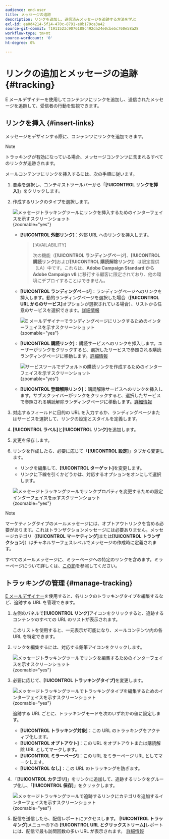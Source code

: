 ```yaml
---
audience: end-user
title: メッセージの追跡
description: リンクを追加し、送信済みメッセージを追跡する方法を学ぶ
exl-id: ea0d4214-5f14-470c-8791-e8b179ca3a42
source-git-commit: f1911523c9076188c492da24e0cbe5c760e58a28
workflow-type: tm+mt
source-wordcount: '0'
ht-degree: 0%

---
```


# リンクの追加とメッセージの追跡 {#tracking}

E メールデザイナーを使用してコンテンツにリンクを追加し、送信されたメッセージを追跡して、受信者の行動を監視できます。

## リンクを挿入 {#insert-links}

メッセージをデザインする際に、コンテンツにリンクを追加できます。

>[!NOTE]
>
>トラッキングが有効になっている場合、メッセージコンテンツに含まれるすべてのリンクが追跡されます。

メールコンテンツにリンクを挿入するには、次の手順に従います。

1. 要素を選択し、コンテキストツールバーから「**[!UICONTROL リンクを挿入]**」をクリックします。

1. 作成するリンクのタイプを選択します。

   ![メッセージトラッキングツールにリンクを挿入するためのインターフェイスを示すスクリーンショット](assets/message-tracking-insert-link.png){zoomable="yes"}

   * **[!UICONTROL 外部リンク]**：外部 URL へのリンクを挿入します。

     >[!AVAILABILITY]
     >
     >次の機能（**[!UICONTROL ランディングページ]**、**[!UICONTROL 購読リンク]**&#x200B;および&#x200B;**[!UICONTROL 購読解除リンク]**）は限定提供（LA）中です。これらは、**Adobe Campaign Standard から Adobe Campaign v8** に移行する顧客に限定されており、他の環境にデプロイすることはできません。

   * **[!UICONTROL ランディングページ]**：ランディングページへのリンクを挿入します。動的ランディングページを選択した場合（**[!UICONTROL URL からのサービス]**&#x200B;オプションが選択されている場合）、リストから任意のサービスを選択できます。[詳細情報](../landing-pages/create-lp.md#define-actions-on-form-submission)

     ![E メールデザイナーでランディングページにリンクするためのインターフェイスを示すスクリーンショット](assets/email-link-to-landing-page.png){zoomable="yes"}

   * **[!UICONTROL 購読リンク]**：購読サービスへのリンクを挿入します。ユーザーがリンクをクリックすると、選択したサービスで参照される購読ランディングページに移動します。[詳細情報](../audience/manage-services.md#create-service)

     ![サービスツールでデフォルトの購読リンクを作成するためのインターフェイスを示すスクリーンショット](assets/service-create-default-lp-link.png){zoomable="yes"}

   * **[!UICONTROL 登録解除リンク]**：購読解除サービスへのリンクを挿入します。サブスクライバーがリンクをクリックすると、選択したサービスで参照される購読解除ランディングページに移動します。[詳細情報](../audience/manage-services.md#create-service)

   <!--* **[!UICONTROL Mirror page]**: Add a link to display the email content in a web browser. [Learn more]-->

1. 対応するフィールドに目的の URL を入力するか、ランディングページまたはサービスを選択して、リンクの設定とスタイルを定義します。

1. **[!UICONTROL ラベル]**&#x200B;と&#x200B;**[!UICONTROL リンク]**&#x200B;を追加します。

1. 変更を保存します。

1. リンクを作成したら、必要に応じて「**[!UICONTROL 設定]**」タブから変更します。

   * リンクを編集して、**[!UICONTROL ターゲット]**&#x200B;を変更します。
   * リンクに下線を引くかどうかは、対応するオプションをオンにして選択します。

   ![メッセージトラッキングツールでリンクプロパティを変更するための設定インターフェイスを示すスクリーンショット](assets/message-tracking-link-settings.png){zoomable="yes"}

>[!NOTE]
>
>マーケティングタイプのメールメッセージには、オプトアウトリンクを含める必要があります。これはトランザクションメッセージには必要ありません。メッセージカテゴリ（**[!UICONTROL マーケティング]**&#x200B;または&#x200B;**[!UICONTROL トランザクション]**）はチャネルサーフェスレベルでメッセージの作成時に定義されます。

すべてのメールメッセージに、ミラーページへの特定のリンクを含めます。ミラーページについて詳しくは、[この節](mirror-page.md)を参照してください。

## トラッキングの管理 {#manage-tracking}

[E メールデザイナー](create-email-content.md)を使用すると、各リンクのトラッキングタイプを編集するなど、追跡する URL を管理できます。

1. 左側のパネルで&#x200B;**[!UICONTROL リンク]**&#x200B;アイコンをクリックすると、追跡するコンテンツのすべての URL のリストが表示されます。

   このリストを使用すると、一元表示が可能になり、メールコンテンツ内の各 URL を特定できます。

1. リンクを編集するには、対応する鉛筆アイコンをクリックします。

   ![メッセージトラッキングツールでリンクを編集するためのインターフェイスを示すスクリーンショット](assets/message-tracking-edit-links.png){zoomable="yes"}

1. 必要に応じて、**[!UICONTROL トラッキングタイプ]**&#x200B;を変更します。

   ![メッセージトラッキングツールでトラッキングタイプを編集するためのインターフェイスを示すスクリーンショット](assets/message-tracking-edit-a-link.png){zoomable="yes"}

   追跡する URL ごとに、トラッキングモードを次のいずれかの値に設定します。

   * **[!UICONTROL トラッキング対象]**：この URL のトラッキングをアクティブ化します。
   * **[!UICONTROL オプトアウト]**：この URL をオプトアウトまたは購読解除 URL としてマークします。
   * **[!UICONTROL ミラーページ]**：この URL をミラーページ URL としてマークします。
   * **[!UICONTROL なし]**：この URL のトラッキングを防ぎます。<!--This information is saved: if the URL appears again in a future message, its tracking is automatically deactivated.-->

1. 「**[!UICONTROL カテゴリ]**」をリンクに追加して、追跡するリンクをグループ化し、「**[!UICONTROL 保存]**」をクリックします。

   ![メッセージトラッキングツールで追跡するリンクにカテゴリを追加するインターフェイスを示すスクリーンショット](assets/message-tracking-edit-a-link_2.png){zoomable="yes"}

1. 配信を送信したら、配信レポートにアクセスします。 **[!UICONTROL トラッキング]**&#x200B;メニューの下の **[!UICONTROL URL とクリックストリーム]**&#x200B;レポートには、配信で最も訪問回数の多い URL が表示されます。 [詳細情報](../reporting/gs-reports.md)